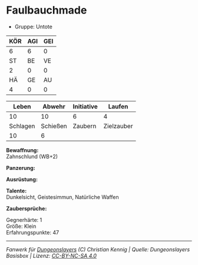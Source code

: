 # Faulbauchmade  
- Gruppe: Untote  

| KÖR | AGI | GEI |  
| --- | --- | --- |  
| 6   | 6   | 0   |
| ST  | BE  | VE  |  
| 2   | 0   | 0   |
| HÄ  | GE  | AU  |  
| 4   | 0   | 0   |


| Leben    | Abwehr   | Initiative | Laufen     |
| -------- | -------- | ---------- | ---------- |
| 10       | 10       | 6          | 4          |
| Schlagen | Schießen | Zaubern    | Zielzauber |
| 10       | 6        |            |            |

**Bewaffnung:**  
Zahnschlund (WB+2)

**Panzerung:**  


**Ausrüstung:**  


**Talente:**  
Dunkelsicht, Geistesimmun, Natürliche Waffen

**Zaubersprüche:**  


Gegnerhärte: 1  
Größe: Klein  
Erfahrungspunkte: 47  



___
*Fanwerk für [Dungeonslayers](https://www.dungeonslayers.net/) (C) Christian Kennig | Quelle: Dungeonslayers Basisbox | Lizenz: [CC-BY-NC-SA 4.0](https://creativecommons.org/licenses/by-nc-sa/4.0/deed.de)*